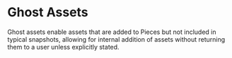 # Ghost Assets


Ghost assets enable assets that are added to Pieces but not included in typical snapshots, allowing for internal addition of assets without returning them to a user unless explicitly stated.
